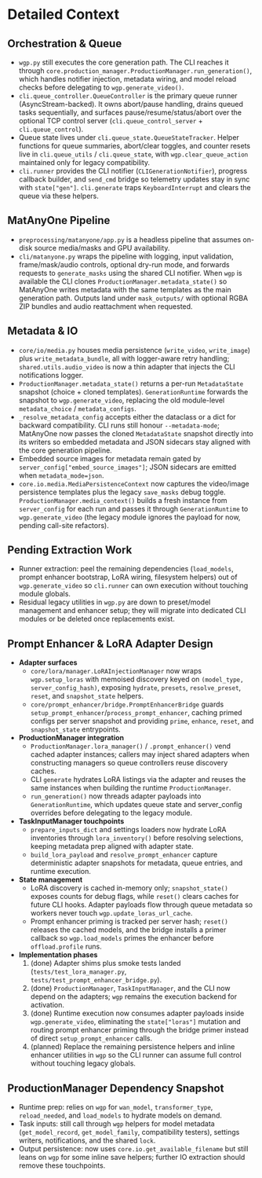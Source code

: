 # Detailed Context

## Orchestration & Queue

- `wgp.py` still executes the core generation path. The CLI reaches it through `core.production_manager.ProductionManager.run_generation()`, which handles notifier injection, metadata wiring, and model reload checks before delegating to `wgp.generate_video()`.
- `cli.queue_controller.QueueController` is the primary queue runner (AsyncStream-backed). It owns abort/pause handling, drains queued tasks sequentially, and surfaces pause/resume/status/abort over the optional TCP control server (`cli.queue_control_server` + `cli.queue_control`).
- Queue state lives under `cli.queue_state.QueueStateTracker`. Helper functions for queue summaries, abort/clear toggles, and counter resets live in `cli.queue_utils` / `cli.queue_state`, with `wgp.clear_queue_action` maintained only for legacy compatibility.
- `cli.runner` provides the CLI notifier (`CLIGenerationNotifier`), progress callback builder, and `send_cmd` bridge so telemetry updates stay in sync with `state["gen"]`. `cli.generate` traps `KeyboardInterrupt` and clears the queue via these helpers.

## MatAnyOne Pipeline

- `preprocessing/matanyone/app.py` is a headless pipeline that assumes on-disk source media/masks and GPU availability.
- `cli/matanyone.py` wraps the pipeline with logging, input validation, frame/mask/audio controls, optional dry-run mode, and forwards requests to `generate_masks` using the shared CLI notifier. When `wgp` is available the CLI clones `ProductionManager.metadata_state()` so MatAnyOne writes metadata with the same templates as the main generation path. Outputs land under `mask_outputs/` with optional RGBA ZIP bundles and audio reattachment when requested.

## Metadata & IO

- `core/io/media.py` houses media persistence (`write_video`, `write_image`) plus `write_metadata_bundle`, all with logger-aware retry handling; `shared.utils.audio_video` is now a thin adapter that injects the CLI notifications logger.
- `ProductionManager.metadata_state()` returns a per-run `MetadataState` snapshot (choice + cloned templates). `GenerationRuntime` forwards the snapshot to `wgp.generate_video`, replacing the old module-level `metadata_choice` / `metadata_configs`.
- `_resolve_metadata_config` accepts either the dataclass or a dict for backward compatibility. CLI runs still honour `--metadata-mode`; MatAnyOne now passes the cloned `MetadataState` snapshot directly into its writers so embedded metadata and JSON sidecars stay aligned with the core generation pipeline.
- Embedded source images for metadata remain gated by `server_config["embed_source_images"]`; JSON sidecars are emitted when `metadata_mode=json`.
- `core.io.media.MediaPersistenceContext` now captures the video/image persistence templates plus the legacy `save_masks` debug toggle. `ProductionManager.media_context()` builds a fresh instance from `server_config` for each run and passes it through `GenerationRuntime` to `wgp.generate_video` (the legacy module ignores the payload for now, pending call-site refactors).

## Pending Extraction Work

- Runner extraction: peel the remaining dependencies (`load_models`, prompt enhancer bootstrap, LoRA wiring, filesystem helpers) out of `wgp.generate_video` so `cli.runner` can own execution without touching module globals.
- Residual legacy utilities in `wgp.py` are down to preset/model management and enhancer setup; they will migrate into dedicated CLI modules or be deleted once replacements exist.

## Prompt Enhancer & LoRA Adapter Design

- **Adapter surfaces**
  - `core/lora/manager.LoRAInjectionManager` now wraps `wgp.setup_loras` with memoised discovery keyed on `(model_type, server_config_hash)`, exposing `hydrate`, `presets`, `resolve_preset`, `reset`, and `snapshot_state` helpers.
  - `core/prompt_enhancer/bridge.PromptEnhancerBridge` guards `setup_prompt_enhancer`/`process_prompt_enhancer`, caching primed configs per server snapshot and providing `prime`, `enhance`, `reset`, and `snapshot_state` entrypoints.
- **ProductionManager integration**
  - `ProductionManager.lora_manager()` / `.prompt_enhancer()` vend cached adapter instances; callers may inject shared adapters when constructing managers so queue controllers reuse discovery caches.
  - CLI `generate` hydrates LoRA listings via the adapter and reuses the same instances when building the runtime `ProductionManager`.
  - `run_generation()` now threads adapter payloads into `GenerationRuntime`, which updates queue state and server_config overrides before delegating to the legacy module.
- **TaskInputManager touchpoints**
  - `prepare_inputs_dict` and settings loaders now hydrate LoRA inventories through `lora_inventory()` before resolving selections, keeping metadata prep aligned with adapter state.
  - `build_lora_payload` and `resolve_prompt_enhancer` capture deterministic adapter snapshots for metadata, queue entries, and runtime execution.
- **State management**
  - LoRA discovery is cached in-memory only; `snapshot_state()` exposes counts for debug flags, while `reset()` clears caches for future CLI hooks. Adapter payloads flow through queue metadata so workers never touch `wgp.update_loras_url_cache`.
  - Prompt enhancer priming is tracked per server hash; `reset()` releases the cached models, and the bridge installs a primer callback so `wgp.load_models` primes the enhancer before `offload.profile` runs.
- **Implementation phases**
  1. (done) Adapter shims plus smoke tests landed (`tests/test_lora_manager.py`, `tests/test_prompt_enhancer_bridge.py`).
  2. (done) `ProductionManager`, `TaskInputManager`, and the CLI now depend on the adapters; `wgp` remains the execution backend for activation.
  3. (done) Runtime execution now consumes adapter payloads inside `wgp.generate_video`, eliminating the `state["loras"]` mutation and routing prompt enhancer priming through the bridge primer instead of direct `setup_prompt_enhancer` calls.
  4. (planned) Replace the remaining persistence helpers and inline enhancer utilities in `wgp` so the CLI runner can assume full control without touching legacy globals.

## ProductionManager Dependency Snapshot

- Runtime prep: relies on `wgp` for `wan_model`, `transformer_type`, `reload_needed`, and `load_models` to hydrate models on demand.
- Task inputs: still call through `wgp` helpers for model metadata (`get_model_record`, `get_model_family`, compatibility testers), settings writers, notifications, and the shared `lock`.
- Output persistence: now uses `core.io.get_available_filename` but still leans on `wgp` for some inline save helpers; further IO extraction should remove these touchpoints.
